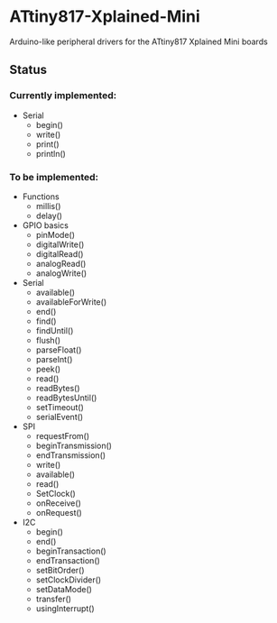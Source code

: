 # ATtiny817-Xplained-Mini
Arduino-like peripheral drivers for the ATtiny817 Xplained Mini boards

## Status
### Currently implemented:
* Serial
    * begin()
	* write()
	* print()
	* println()
 
### To be implemented:
* Functions
	* millis()
	* delay()
* GPIO basics
	* pinMode()
	* digitalWrite()
	* digitalRead()
	* analogRead()
	* analogWrite()
* Serial
    * available()
	* availableForWrite()
	* end()
	* find()
	* findUntil()
	* flush()
	* parseFloat()
	* parseInt()
	* peek()
	* read()
	* readBytes()
	* readBytesUntil()
	* setTimeout()
	* serialEvent()
* SPI
	* requestFrom()
	* beginTransmission()
	* endTransmission()
	* write()
	* available()
	* read()
	* SetClock()
	* onReceive()
	* onRequest()
* I2C
	* begin()
	* end()
	* beginTransaction()
	* endTransaction()
	* setBitOrder()
	* setClockDivider()
	* setDataMode()
	* transfer()
	* usingInterrupt()
